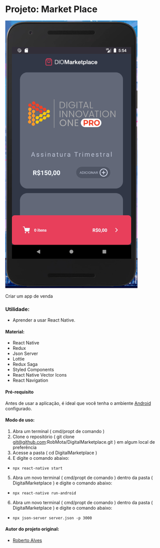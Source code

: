 # Projeto: Market Place

![](./marketplace.png)

Criar um app de venda

### Utilidade:

- Aprender a usar React Native.

#### Material:

- React Native
- Redux
- Json Server
- Lottie
- Redux Saga
- Styled Components
- React Native Vector Icons
- React Navigation

#### Pré-requisito

Antes de usar a aplicação, é ideal que você tenha o ambiente [Android](https://reactnative.dev/docs/environment-setup) configurado.

#### Modo de uso:

1. Abra um terminal ( cmd/propt de comando )
2. Clone o repositório ( git clone git@github.com:RobMota/DigitalMarketplace.git ) em algum local de preferência
3. Acesse a pasta ( cd DigitalMarketplace )
4. E digite o comando abaixo:

- `npx react-native start`

5. Abra um novo terminal ( cmd/propt de comando ) dentro da pasta ( DigitalMarketplace ) e digite o comando abaixo:

- `npx react-native run-android`

6. Abra um novo terminal ( cmd/propt de comando ) dentro da pasta ( DigitalMarketplace ) e digite o comando abaixo:

- `npx json-server server.json -p 3000`

#### Autor do projeto original:

- [Roberto Alves](https://github.com/robertosousa1)
